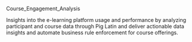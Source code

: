 Course_Engagement_Analysis

Insights into the e-learning platform usage and performance by analyzing participant and course data through Pig Latin and deliver actionable data insights and automate business rule enforcement for course offerings.


